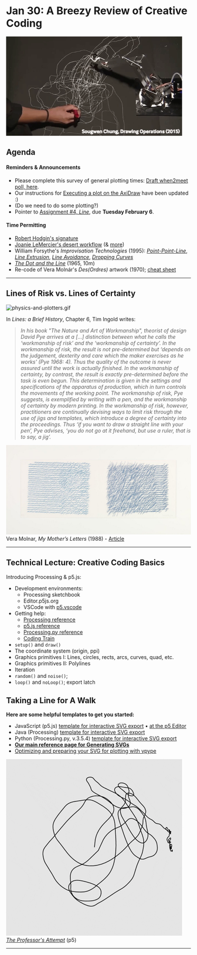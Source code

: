 # Jan 30: A Breezy Review of Creative Coding

![chung_drawing_operations_2015.gif](img/chung_drawing_operations_2015.gif)

## Agenda

#### Reminders & Announcements

* Please complete this survey of general plotting times: [Draft when2meet poll, here](https://www.when2meet.com/?23333057-znyQ3).
* Our instructions for [Executing a plot on the AxiDraw](https://github.com/golanlevin/DrawingWithMachines/blob/main/rpi_standalone/README.md) have been updated :)
* (Do we need to do some plotting?)
* Pointer to [Assignment #4, *Line*](../../../assignments/04_line/README.md), due **Tuesday February 6**.

#### Time Permitting

* [Robert Hodgin's signature](https://twitter.com/flight404/status/1354874659804762113)
* [Joanie LeMercier's desert workflow](https://twitter.com/JoanieLemercier/status/996180699357958144) (& [more](https://twitter.com/JoanieLemercier/status/1391443586206535682))
* William Forsythe's *Improvisation Technologies* (1995): [*Point-Point-Line*](https://www.youtube.com/watch?v=6X29OjcBHG8), [*Line Extrusion*](https://www.youtube.com/watch?v=e_7ixi32lCo), [*Line Avoidance*](https://www.youtube.com/watch?v=cqGyFiEXXIQ), [*Dropping Curves*](https://www.youtube.com/watch?v=_zt95yXWLX4)
* [*The Dot and the Line*](https://vimeo.com/4929038) (1965, 10m)
* Re-code of Vera Molnár's *Des(Ordres)* artwork (1970); [cheat sheet](https://courses.ideate.cmu.edu/60-428/f2021/daily-notes/09-01-lines-and-svgs/)

---

## Lines of Risk vs. Lines of Certainty

![physics-and-plotters.gif](img/physics-and-plotters.gif)

In *Lines: a Brief History*,  Chapter 6, Tim Ingold writes:

> *In his book "The Nature and Art of Workmanship", theorist of design David Pye arrives at a […] distinction between what he calls the ‘workmanship of risk’ and the ‘workmanship of certainty’. In the workmanship of risk, the result is not pre-determined but ‘depends on the judgement, dexterity and care which the maker exercises as he works’ (Pye 1968: 4). Thus the quality of the outcome is never assured until the work is actually finished. In the workmanship of certainty, by contrast, the result is exactly pre-determined before the task is even begun. This determination is given in the settings and specifications of the apparatus of production, which in turn controls the movements of the working point. The workmanship of risk, Pye suggests, is exemplified by writing with a pen, and the workmanship of certainty by modern printing. In the workmanship of risk, however, practitioners are continually devising ways to limit risk through the use of jigs and templates, which introduce a degree of certainty into the proceedings. Thus ‘if you want to draw a straight line with your pen’, Pye advises, ‘you do not go at it freehand, but use a ruler, that is to say, a jig’.*

![molnar_mothers_letters.jpg](img/molnar_mothers_letters.jpg)<br />Vera Molnar, *My Mother’s Letters* (1988) - [Article](img/molnar_mothers_letters.pdf)


---

## Technical Lecture: Creative Coding Basics

Introducing Processing & p5.js:

* Development environments:
	* Processing sketchbook
	* Editor.p5js.org
	* VSCode with [p5.vscode](https://marketplace.visualstudio.com/items?itemName=samplavigne.p5-vscode)
* Getting help: 
	* [Processing reference](https://processing.org/reference)
	* [p5.js reference](https://p5js.org/reference/)
	* [Processing.py reference](https://py.processing.org/reference/)
	* [Coding Train](https://www.youtube.com/@TheCodingTrain/playlists)
* `setup()` and `draw()`
* The coordinate system (origin, ppi)
* Graphics primitives I: Lines, circles, rects, arcs, curves, quad, etc.
* Graphics primitives II: Polylines
* Iteration
* `random()` and `noise()`;
* `loop()` and `noLoop()`; export latch

## Taking a Line for A Walk

**Here are some helpful templates to get you started:**

* JavaScript (p5.js) [template for interactive SVG export](random_polyline_p5js.js) • [at the p5 Editor](https://editor.p5js.org/golan/sketches/hrxu2Bnly)
* Java (Processing) [template for interactive SVG export](random_polyline_processing.pde)
* Python (Processing.py, v.3.5.4) [template for interactive SVG export](random_polyline_py.pyde)
* [**Our main reference page for Generating SVGs**](https://github.com/golanlevin/DrawingWithMachines/blob/main/generating_svg/README.md)
* [Optimizing and preparing your SVG for plotting with vpype](https://github.com/golanlevin/DrawingWithMachines/blob/main/generating_svg/vpype_svg_prep/README.md)

![gl_linewalk.gif](img/gl_linewalk.gif)<br />
[*The Professor's Attempt*](https://editor.p5js.org/golan/sketches/im4aJHJO_) (p5)



---
